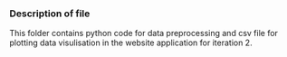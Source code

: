 ### Description of file
This folder contains python code for data preprocessing and csv file for plotting data visulisation in the website application for iteration 2.
